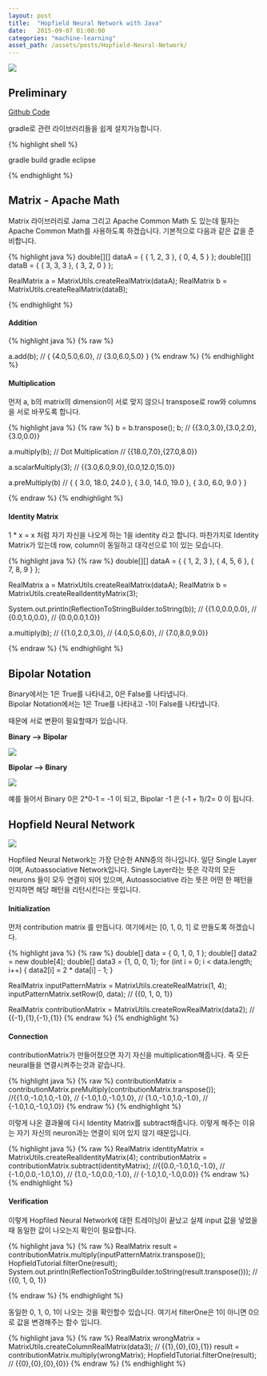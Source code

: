 ```yaml
---
layout: post
title:  "Hopfield Neural Network with Java"
date:   2015-09-07 01:00:00
categories: "machine-learning"
asset_path: /assets/posts/Hopfield-Neural-Network/
---
```

<div>
    <img src="{{ page.asset_path }}robot.jpg" class="img-responsive img-rounded">
</div>

## Preliminary

[Github Code][github-ann]

gradle로 관련 라이브러리들을 쉽게 설치가능합니다.

{% highlight shell %}

gradle build
gradle eclipse

{% endhighlight %}

## Matrix - Apache Math

Matrix 라이브러리로  Jama 그리고 Apache Common Math 도 있는데 필자는 Apache Common Math를 사용하도록 하겠습니다.
기본적으로 다음과 같은 값을 준비합니다.

{% highlight java %}
double[][] dataA = { { 1, 2, 3 }, { 0, 4, 5 } };
double[][] dataB = { { 3, 3, 3 }, { 3, 2, 0 } };

RealMatrix a = MatrixUtils.createRealMatrix(dataA);
RealMatrix b = MatrixUtils.createRealMatrix(dataB);

{% endhighlight %}

#### Addition

{% highlight java %}
{% raw %}

a.add(b);
// { {4.0,5.0,6.0},
//   {3.0,6.0,5.0} }
{% endraw %}
{% endhighlight %}

#### Multiplication

먼저 a, b의 matrix의 dimension이 서로 맞지 않으니 transpose로 row와 columns을 서로 바꾸도록 합니다.

{% highlight java %}
{% raw %}
b  = b.transpose();
b;
// {{3.0,3.0},{3.0,2.0},{3.0,0.0}}

a.multiply(b); // Dot Multiplication
// {{18.0,7.0},{27.0,8.0}}

a.scalarMultiply(3);
// {{3.0,6.0,9.0},{0.0,12.0,15.0}}

a.preMultiply(b)
// { { 3.0, 18.0, 24.0 }, { 3.0, 14.0, 19.0 }, { 3.0, 6.0, 9.0 } }

{% endraw %}
{% endhighlight %}

#### Identity Matrix

1 * x = x 처럼 자기 자신을 나오게 하는 1을 identity 라고 합니다.
마찬가지로 Identity Matrix가 있는데 row, column이 동일하고 대각선으로 1이 있는 모습니다.

{% highlight java %}
{% raw %}
double[][] dataA = { { 1, 2, 3 }, { 4, 5, 6 }, { 7, 8, 9 } };

RealMatrix a = MatrixUtils.createRealMatrix(dataA);
RealMatrix b = MatrixUtils.createRealIdentityMatrix(3);

System.out.println(ReflectionToStringBuilder.toString(b));
// {{1.0,0.0,0.0},
//  {0.0,1.0,0.0},
//  {0.0,0.0,1.0}}

a.multiply(b);
// {{1.0,2.0,3.0},
//  {4.0,5.0,6.0},
//  {7.0,8.0,9.0}}

{% endraw %}
{% endhighlight %}

## Bipolar Notation

Binary에서는 1은 True를 나타내고, 0은 False를 나타냅니다.<br>
Bipolar Notation에서는 1은 True를 나타내고 -1이 False를 나타냅니다.
 
때문에 서로 변환이 필요할때가 있습니다. 

**Binary --> Bipolar**

<img src="{{ page.asset_path }}to_bipolar.jpg" class="img-responsive img-rounded">

**Bipolar --> Binary**

<img src="{{ page.asset_path }}to_binary.jpg" class="img-responsive img-rounded">

예를 들어서 Binary 0은 2*0-1 = -1 이 되고, 
Bipolar -1 은 (-1 + 1)/2= 0 이 됩니다.




## Hopfield Neural Network

<img src="{{ page.asset_path }}hopfield.jpg" class="img-responsive img-rounded">

Hopfiled Neural Network는 가장 단순한 ANN중의 하나입니다. 
일단 Single Layer이며, Autoassociative Network입니다.
Single Layer라는 뜻은 각각의 모든 neurons 들이 모두 연결이 되어 있으며, 
Autoassociative 라는 뜻은 어떤 한 패턴을 인지하면 해당 패턴을 리턴시킨다는 뜻입니다. 



#### Initialization
먼저 contribution matrix 를 만듭니다. 여기에서는 [0, 1, 0, 1] 로 만들도록 하겠습니다. 

{% highlight java %}
{% raw %}
double[] data = { 0, 1, 0, 1 };
double[] data2 = new double[4];
double[] data3 = {1, 0, 0, 1};
for (int i = 0; i < data.length; i++) {
    data2[i] = 2 * data[i] - 1;
}

RealMatrix inputPatternMatrix = MatrixUtils.createRealMatrix(1, 4);
inputPatternMatrix.setRow(0, data); // {{0, 1, 0, 1}}

RealMatrix contributionMatrix = MatrixUtils.createRowRealMatrix(data2); 
// {{-1},{1},{-1},{1}}
{% endraw %}
{% endhighlight %}

#### Connection

contributionMatrix가 만들어졌으면 자기 자신을 multiplication해줍니다. 
즉 모든 neural들을 연결시켜주는것과 같습니다.

{% highlight java %}
{% raw %}
contributionMatrix = contributionMatrix.preMultiply(contributionMatrix.transpose());
//{{1.0,-1.0,1.0,-1.0},
// {-1.0,1.0,-1.0,1.0},
// {1.0,-1.0,1.0,-1.0},
// {-1.0,1.0,-1.0,1.0}}
{% endraw %}
{% endhighlight %}

이렇게 나온 결과물에 다시 Identity Matrix를 subtract해줍니다.
이렇게 해주는 이유는 자기 자신의 neuron과는 연결이 되어 있지 않기 때문입니다.

{% highlight java %}
{% raw %}
RealMatrix identityMatrix = MatrixUtils.createRealIdentityMatrix(4);
contributionMatrix = contributionMatrix.subtract(identityMatrix);
//{{0.0,-1.0,1.0,-1.0},
// {-1.0,0.0,-1.0,1.0},
// {1.0,-1.0,0.0,-1.0},
// {-1.0,1.0,-1.0,0.0}}
{% endraw %}
{% endhighlight %}

#### Verification

이렇게 Hopfiled Neural Network에 대한 트레이닝이 끝났고 실제 input 값을 넣었을때 
동일한 값이 나오는지 확인이 필요합니다. 

{% highlight java %}
{% raw %}
RealMatrix result = contributionMatrix.multiply(inputPatternMatrix.transpose());
HopfieldTutorial.filterOne(result);
System.out.println(ReflectionToStringBuilder.toString(result.transpose()));
// {{0, 1, 0, 1}}

{% endraw %}
{% endhighlight %}

동일한 0, 1, 0, 1이 나오는 것을 확인할수 있습니다. 여기서 filterOne은 1이 아니면 0으로 값을 변경해주는 함수 입니다.

{% highlight java %}
{% raw %}
RealMatrix wrongMatrix = MatrixUtils.createColumnRealMatrix(data3);
// {{1},{0},{0},{1}}
result = contributionMatrix.multiply(wrongMatrix);
HopfieldTutorial.filterOne(result);
// 	{{0},{0},{0},{0}}
{% endraw %}
{% endhighlight %}

[github-ann]: https://github.com/AndersonJo/Neural-Network-Tutorial